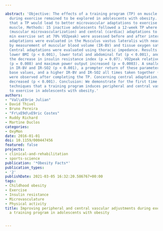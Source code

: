 ---
abstract: 'Objective: The effects of a training program (TP) on muscle microvascularization
  during exercise remained to be explored in adolescents with obesity. We hypothesized
  that a TP would lead to better microvascular adaptations to exercise in skeletal
  muscle. Methods: 15 inactive adolescents followed a 12-week TP where both peripheral
  (muscular microvascularization) and central (cardiac) adaptations to exercise (40
  min exercise set at 70% VO2peak) were assessed before and after intervention. Microvascular
  adaptations were evaluated in the Musculus vastus lateralis with near-infrared spectroscopy,
  by measurement of muscular blood volume (IR-BV) and tissue oxygen saturation (IR-SO2).
  Central adaptations were evaluated using thoracic impedance. Results: The TP favored
  lower BMI (p < 0.001), lower total and abdominal fat (p < 0.001), and a trend for
  the decrease in insulin resistance index (p = 0.07). VO2peak relative to weight
  (p = 0.008) and maximum power output increased (p = 0.0003). A smaller initial drop
  in IR-BV and IR-SO2 (p < 0.001), a prompter return of these parameters to their
  base values, and a higher IR-BV and IR-SO2 all times taken together (p < 0.001)
  were observed after completing the TP. Concerning central adaptation, cardiac output
  decreased (p < 0.001). Conclusion: We demonstrate for the first time by noninvasive
  techniques that a training program induces peripheral and central vascular adaptations
  to exercise in adolescents with obesity.'
authors:
- "Val\xE9rie Julian"
- David Thivel
- Bruno Pereira
- "Fr\xE9d\xE9ric Costes"
- Ruddy Richard
- Martine Duclos
categories:
- OxyMon
date: 2016-01-01
doi: 10.1159/000447456
featured: false
projects:
- clinical-and-rehabilitation
- sports-science
publication: '*Obesity Facts*'
publication_types:
- '2'
publishDate: 2021-03-05 16:32:20.586767+00:00
tags:
- Childhood obesity
- Exercise
- Insulin resistance
- Microvasculature
- Physical activity
title: Improving peripheral and central vascular adjustments during exercise through
  a training program in adolescents with obesity

---
